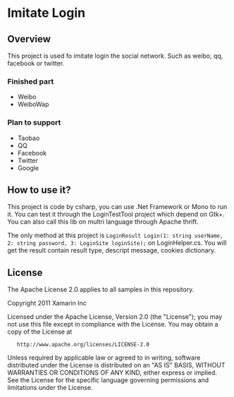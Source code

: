 Imitate Login
============

Overview
-------

This project is used fo imitate login the social network. Such as weibo, qq, facebook or twitter.

### Finished part

 - Weibo
 - WeiboWap

### Plan to support

 - Taobao
 - QQ
 - Facebook
 - Twitter
 - Google
 
How to use it?
-------

This project is code by csharp, you can use .Net Framework or Mono to run it. You can test it through the LoginTestTool project which depend on Gtk+. You can also call this lib on multri language through Apache thrift.

The only method at this project is `LoginResult Login(1: string userName, 2: string password, 3: LoginSite loginSite);` on LoginHelper.cs. You will get the result contain result type, descript message, cookies dictionary.

License
-------

The Apache License 2.0 applies to all samples in this repository.

   Copyright 2011 Xamarin Inc

   Licensed under the Apache License, Version 2.0 (the "License");
   you may not use this file except in compliance with the License.
   You may obtain a copy of the License at

       http://www.apache.org/licenses/LICENSE-2.0

   Unless required by applicable law or agreed to in writing, software
   distributed under the License is distributed on an "AS IS" BASIS,
   WITHOUT WARRANTIES OR CONDITIONS OF ANY KIND, either express or implied.
   See the License for the specific language governing permissions and
   limitations under the License.